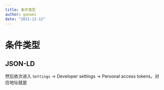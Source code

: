 ```yaml
---
title: 条件类型
author: ganwei
date: "2021-12-12"
---
```


# 条件类型

## JSON-LD

然后依次进入 `Settings` -> Developer settings -> Personal access tokens，对应地址就是
